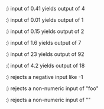 :) input of 0.41 yields output of 4

:) input of 0.01 yields output of 1

:) input of 0.15 yields output of 2

:) input of 1.6 yields output of 7

:) input of 23 yields output of 92

:( input of 4.2 yields output of 18

:) rejects a negative input like -1

:) rejects a non-numeric input of "foo"

:) rejects a non-numeric input of ""

